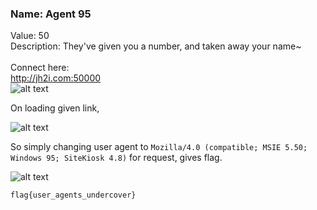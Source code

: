 ### Name: Agent 95
Value: 50<br>
Description: They've given you a number, and taken away your name~ <br><br>Connect here:<br><a href="http://jh2i.com:50000">http://jh2i.com:50000</a>
<br>
![alt text](https://github.com/PrathmeshPure/CTF-Writeups/tree/master/NahamCon%20CTF/Web/Agent%2095/chall.png "Challenge")

On loading given link,<br>

![alt text](https://github.com/PrathmeshPure/CTF-Writeups/tree/master/NahamCon%20CTF/Web/Agent%2095/1st.png "Challenge")

So simply changing user agent to `Mozilla/4.0 (compatible; MSIE 5.50; Windows 95; SiteKiosk 4.8)` for request, gives flag.<br>

![alt text](https://github.com/PrathmeshPure/CTF-Writeups/tree/master/NahamCon%20CTF/Web/Agent%2095/flag.png "Challenge")

`flag{user_agents_undercover}`

